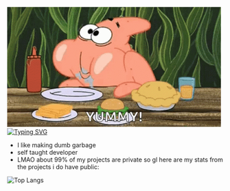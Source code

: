 <img src="banner.gif" alt="banner">
<a href="https://git.io/typing-svg"><img src="https://readme-typing-svg.demolab.com?font=Pacifico&size=25&pause=1000&color=7B7B7B&width=435&lines=professional+dumbass;masochist+(enjoys+reverse+engineering);why+are+u+still+stalking+my+profile" alt="Typing SVG" /></a>

- I like making dumb garbage
- self taught developer  
- LMAO about 99% of my projects are private so gl here are my stats from the projects i do have public:
  
<img src="https://github-readme-stats.vercel.app/api/top-langs/?username=atticuston&theme=midnight-purple" alt="Top Langs">
